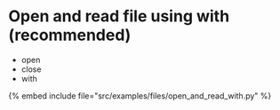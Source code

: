 # Open and read file using with (recommended)


* open
* close
* with

{% embed include file="src/examples/files/open_and_read_with.py" %}



